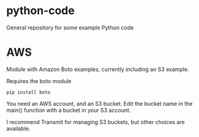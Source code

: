 python-code
===========

General repository for some example Python code

# AWS

Module with Amazon Boto examples, currently including an S3 example.

Requires the boto module


	pip install boto
	

You need an AWS account, and an S3 bucket. Edit the bucket name in the main() function with a bucket in your S3 account.

I recommend Transmit for managing S3 buckets, but other choices are available.

